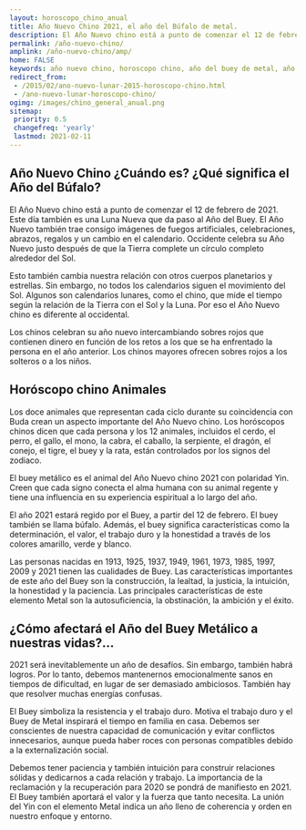 ```yaml
---
layout: horoscopo_chino_anual
title: Año Nuevo Chino 2021, el año del Búfalo de metal.
description: El Año Nuevo chino está a punto de comenzar el 12 de febrero de 2021. Este día también es una Luna Nueva que da paso al Año del Buey.
permalink: /año-nuevo-chino/
amplink: /año-nuevo-chino/amp/
home: FALSE
keywords: año nuevo chino, horoscopo chino, año del buey de metal, año nuevo lunar, zodiaco chino
redirect_from:
 - /2015/02/ano-nuevo-lunar-2015-horoscopo-chino.html
 - /ano-nuevo-lunar-horoscopo-chino/
ogimg: /images/chino_general_anual.png
sitemap:
 priority: 0.5
 changefreq: 'yearly'
 lastmod: 2021-02-11
---
```

## Año Nuevo Chino ¿Cuándo es? ¿Qué significa el Año del Búfalo?
El Año Nuevo chino está a punto de comenzar el 12 de febrero de 2021. Este día también es una Luna Nueva que da paso al Año del Buey.
El Año Nuevo también trae consigo imágenes de fuegos artificiales, celebraciones, abrazos, regalos y un cambio en el calendario. Occidente celebra su Año Nuevo justo después de que la Tierra complete un círculo completo alrededor del Sol.

Esto también cambia nuestra relación con otros cuerpos planetarios y estrellas. Sin embargo, no todos los calendarios siguen el movimiento del Sol. Algunos son calendarios lunares, como el chino, que mide el tiempo según la relación de la Tierra con el Sol y la Luna. Por eso el Año Nuevo chino es diferente al occidental.

Los chinos celebran su año nuevo intercambiando sobres rojos que contienen dinero en función de los retos a los que se ha enfrentado la persona en el año anterior. Los chinos mayores ofrecen sobres rojos a los solteros o a los niños.

## Horóscopo chino Animales

Los doce animales que representan cada ciclo durante su coincidencia con Buda crean un aspecto importante del Año Nuevo chino. Los horóscopos chinos dicen que cada persona y los 12 animales, incluidos el cerdo, el perro, el gallo, el mono, la cabra, el caballo, la serpiente, el dragón, el conejo, el tigre, el buey y la rata, están controlados por los signos del zodiaco.

El buey metálico es el animal del Año Nuevo chino 2021 con polaridad Yin. Creen que cada signo conecta el alma humana con su animal regente y tiene una influencia en su experiencia espiritual a lo largo del año.

El año 2021 estará regido por el Buey, a partir del 12 de febrero. El buey también se llama búfalo. Además, el buey significa características como la determinación, el valor, el trabajo duro y la honestidad a través de los colores amarillo, verde y blanco.

Las personas nacidas en 1913, 1925, 1937, 1949, 1961, 1973, 1985, 1997, 2009 y 2021 tienen las cualidades de Buey. Las características importantes de este año del Buey son la construcción, la lealtad, la justicia, la intuición, la honestidad y la paciencia. Las principales características de este elemento Metal son la autosuficiencia, la obstinación, la ambición y el éxito.

## ¿Cómo afectará el Año del Buey Metálico a nuestras vidas?...

2021 será inevitablemente un año de desafíos. Sin embargo, también habrá logros. Por lo tanto, debemos mantenernos emocionalmente sanos en tiempos de dificultad, en lugar de ser demasiado ambiciosos. También hay que resolver muchas energías confusas.

El Buey simboliza la resistencia y el trabajo duro. Motiva el trabajo duro y el Buey de Metal inspirará el tiempo en familia en casa. Debemos ser conscientes de nuestra capacidad de comunicación y evitar conflictos innecesarios, aunque pueda haber roces con personas compatibles debido a la externalización social.

Debemos tener paciencia y también intuición para construir relaciones sólidas y dedicarnos a cada relación y trabajo. La importancia de la reclamación y la recuperación para 2020 se pondrá de manifiesto en 2021. El Buey también aportará el valor y la fuerza que tanto necesita. La unión del Yin con el elemento Metal indica un año lleno de coherencia y orden en nuestro enfoque y entorno.
